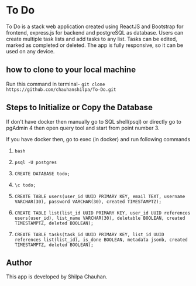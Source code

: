 # To Do

To Do is a stack web application created using ReactJS and Bootstrap for frontend, express.js for backend and postgreSQL as database. Users can create multiple task lists and add tasks to any list. Tasks can be edited, marked as completed or deleted. The app is fully responsive, so it can be used on any device.

## how to clone to your local machine
 
  Run this command in terminal-
 `git clone https://github.com/chauhanshilpa/To-Do.git`

## Steps to Initialize or Copy the Database

If don't have docker then manually go to SQL shell(psql) or directly go to pgAdmin 4 then open query tool and start from point number 3.

If you have docker then, go to exec (in docker) and run following commands

1.  `bash`

2.  `psql -U postgres`

3.  `CREATE DATABASE todo;`

4.  `\c todo;`

5.  `CREATE TABLE users(user_id UUID PRIMARY KEY, email TEXT, username VARCHAR(30), password VARCHAR(30), created TIMESTAMPTZ);`

6.  `CREATE TABLE list(list_id UUID PRIMARY KEY, user_id UUID references users(user_id), list_name VARCHAR(30), deletable BOOLEAN, created TIMESTAMPTZ, deleted BOOLEAN);`

7.  `CREATE TABLE tasks(task_id UUID PRIMARY KEY, list_id UUID references list(list_id), is_done BOOLEAN, metadata jsonb, created TIMESTAMPTZ, deleted BOOLEAN);`

## Author

This app is developed by Shilpa Chauhan.
